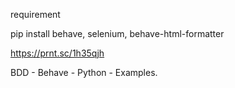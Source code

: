 requirement

pip install behave, selenium, behave-html-formatter

https://prnt.sc/1h35qjh

BDD - Behave - Python - Examples.
